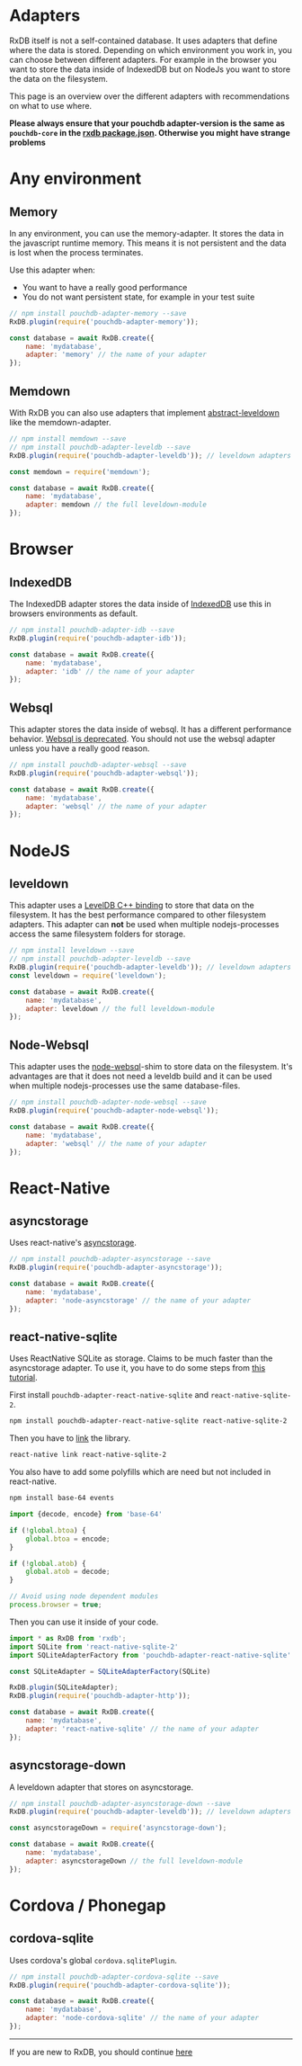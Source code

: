 # Adapters

RxDB itself is not a self-contained database. It uses adapters that define where the data is stored. Depending on which environment you work in, you can choose between different adapters. For example in the browser you want to store the data inside of IndexedDB but on NodeJs you want to store the data on the filesystem.

This page is an overview over the different adapters with recommendations on what to use where.

**Please always ensure that your pouchdb adapter-version is the same as `pouchdb-core` in the [rxdb package.json](https://github.com/pubkey/rxdb/blob/master/package.json). Otherwise you might have strange problems**

# Any environment

## Memory
In any environment, you can use the memory-adapter. It stores the data in the javascript runtime memory. This means it is not persistent and the data is lost when the process terminates.

Use this adapter when:
  - You want to have a really good performance
  - You do not want persistent state, for example in your test suite

```js
// npm install pouchdb-adapter-memory --save
RxDB.plugin(require('pouchdb-adapter-memory'));

const database = await RxDB.create({
    name: 'mydatabase',
    adapter: 'memory' // the name of your adapter
});
```

## Memdown
With RxDB you can also use adapters that implement [abstract-leveldown](https://github.com/Level/abstract-leveldown) like the memdown-adapter.

```js
// npm install memdown --save
// npm install pouchdb-adapter-leveldb --save
RxDB.plugin(require('pouchdb-adapter-leveldb')); // leveldown adapters need the leveldb plugin to work

const memdown = require('memdown');

const database = await RxDB.create({
    name: 'mydatabase',
    adapter: memdown // the full leveldown-module
});
```


# Browser

## IndexedDB

The IndexedDB adapter stores the data inside of [IndexedDB](https://developer.mozilla.org/en-US/docs/Web/API/IndexedDB_API) use this in browsers environments as default.

```js
// npm install pouchdb-adapter-idb --save
RxDB.plugin(require('pouchdb-adapter-idb'));

const database = await RxDB.create({
    name: 'mydatabase',
    adapter: 'idb' // the name of your adapter
});
```

## Websql

This adapter stores the data inside of websql. It has a different performance behavior. [Websql is deprecated](https://softwareengineering.stackexchange.com/questions/220254/why-is-web-sql-database-deprecated). You should not use the websql adapter unless you have a really good reason.

```js
// npm install pouchdb-adapter-websql --save
RxDB.plugin(require('pouchdb-adapter-websql'));

const database = await RxDB.create({
    name: 'mydatabase',
    adapter: 'websql' // the name of your adapter
});
```

# NodeJS

## leveldown

This adapter uses a [LevelDB C++ binding](https://github.com/Level/leveldown) to store that data on the filesystem. It has the best performance compared to other filesystem adapters. This adapter can **not** be used when multiple nodejs-processes access the same filesystem folders for storage.

```js
// npm install leveldown --save
// npm install pouchdb-adapter-leveldb --save
RxDB.plugin(require('pouchdb-adapter-leveldb')); // leveldown adapters need the leveldb plugin to work
const leveldown = require('leveldown');

const database = await RxDB.create({
    name: 'mydatabase',
    adapter: leveldown // the full leveldown-module
});
```

## Node-Websql

This adapter uses the [node-websql](https://github.com/nolanlawson/node-websql)-shim to store data on the filesystem. It's advantages are that it does not need a leveldb build and it can be used when multiple nodejs-processes use the same database-files.

```js
// npm install pouchdb-adapter-node-websql --save
RxDB.plugin(require('pouchdb-adapter-node-websql'));

const database = await RxDB.create({
    name: 'mydatabase',
    adapter: 'websql' // the name of your adapter
});
```

# React-Native

## asyncstorage

Uses react-native's [asyncstorage](https://facebook.github.io/react-native/docs/asyncstorage).

```js
// npm install pouchdb-adapter-asyncstorage --save
RxDB.plugin(require('pouchdb-adapter-asyncstorage'));

const database = await RxDB.create({
    name: 'mydatabase',
    adapter: 'node-asyncstorage' // the name of your adapter
});
```

## react-native-sqlite

Uses ReactNative SQLite as storage. Claims to be much faster than the asyncstorage adapter.
To use it, you have to do some steps from [this tutorial](https://dev.to/craftzdog/hacking-pouchdb-to-use-on-react-native-1gjh).

First install `pouchdb-adapter-react-native-sqlite` and `react-native-sqlite-2`.
```bash
npm install pouchdb-adapter-react-native-sqlite react-native-sqlite-2
```

Then you have to [link](https://facebook.github.io/react-native/docs/linking-libraries-ios) the library.
```bash
react-native link react-native-sqlite-2
```

You also have to add some polyfills which are need but not included in react-native.

```bash
npm install base-64 events
```

```js
import {decode, encode} from 'base-64'

if (!global.btoa) {
    global.btoa = encode;
}

if (!global.atob) {
    global.atob = decode;
}

// Avoid using node dependent modules
process.browser = true;
```

Then you can use it inside of your code.

```js
import * as RxDB from 'rxdb';
import SQLite from 'react-native-sqlite-2'
import SQLiteAdapterFactory from 'pouchdb-adapter-react-native-sqlite'

const SQLiteAdapter = SQLiteAdapterFactory(SQLite)

RxDB.plugin(SQLiteAdapter);
RxDB.plugin(require('pouchdb-adapter-http'));

const database = await RxDB.create({
    name: 'mydatabase',
    adapter: 'react-native-sqlite' // the name of your adapter
});
```


## asyncstorage-down
A leveldown adapter that stores on asyncstorage.

```js
// npm install pouchdb-adapter-asyncstorage-down --save
RxDB.plugin(require('pouchdb-adapter-leveldb')); // leveldown adapters need the leveldb plugin to work

const asyncstorageDown = require('asyncstorage-down');

const database = await RxDB.create({
    name: 'mydatabase',
    adapter: asyncstorageDown // the full leveldown-module
});
```

# Cordova / Phonegap

## cordova-sqlite

Uses cordova's global `cordova.sqlitePlugin`.

```js
// npm install pouchdb-adapter-cordova-sqlite --save
RxDB.plugin(require('pouchdb-adapter-cordova-sqlite'));

const database = await RxDB.create({
    name: 'mydatabase',
    adapter: 'node-cordova-sqlite' // the name of your adapter
});
```

--------------------------------------------------------------------------------

If you are new to RxDB, you should continue [here](./tutorials/typescript.md)
